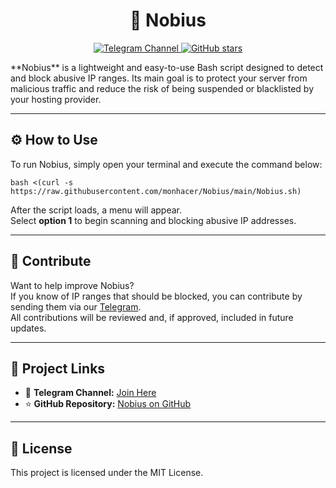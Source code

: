 <h1 align="center">🚫 Nobius</h1>
<p align="center">
  <a href="https://t.me/YourTelegramLink">
    <img src="https://img.shields.io/badge/Telegram-Join-blue?logo=telegram" alt="Telegram Channel">
  </a>
  <a href="https://github.com/monhacer/Nobius/stargazers">
    <img src="https://img.shields.io/github/stars/monhacer/Nobius?style=social" alt="GitHub stars">
  </a>
</p>
**Nobius** is a lightweight and easy-to-use Bash script designed to detect and block abusive IP ranges. Its main goal is to protect your server from malicious traffic and reduce the risk of being suspended or blacklisted by your hosting provider.

---

## ⚙️ How to Use

To run Nobius, simply open your terminal and execute the command below:

```
bash <(curl -s https://raw.githubusercontent.com/monhacer/Nobius/main/Nobius.sh)
```

After the script loads, a menu will appear.  
Select **option 1** to begin scanning and blocking abusive IP addresses.

---

## 🤝 Contribute

Want to help improve Nobius?  
If you know of IP ranges that should be blocked, you can contribute by sending them via our [Telegram](https://t.me/aioexp).  
All contributions will be reviewed and, if approved, included in future updates.

---

## 📌 Project Links

- 🔗 **Telegram Channel:** [Join Here](https://t.me/GuilaniTNOC)
- ⭐ **GitHub Repository:** [Nobius on GitHub](https://github.com/monhacer/Nobius)
---

## 📄 License

This project is licensed under the MIT License.

